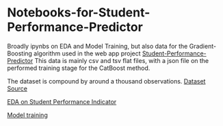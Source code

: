 # Notebooks-for-Student-Performance-Predictor

Broadly ipynbs on EDA and Model Training, but also data for the Gradient-Boosting algorithm used in the web app project [Student-Performance-Predictor](https://github.com/GBlanch/Student-Performance-Predictor)
This data is mainly csv and tsv flat files, with a json file on the performed training stage for the CatBoost method.

The dataset is compound by around a thousand observations. [Dataset Source](https://www.kaggle.com/datasets/spscientist/students-performance-in-exams?datasetId=74977)

[EDA on Student Performance Indicator](https://github.com/GBlanch/Notebooks-for-Student-Performance-Predictor/blob/main/notebook/student_performance_eda.ipynb)

[Model training](https://github.com/GBlanch/Notebooks-for-Student-Performance-Predictor/blob/main/notebook/model_training.ipynb)


